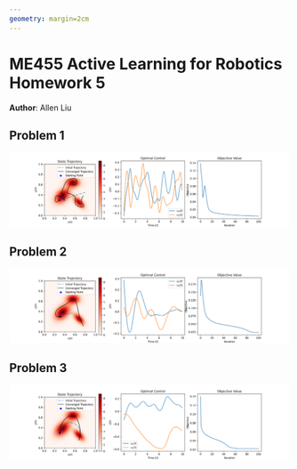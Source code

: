 ```yaml
---
geometry: margin=2cm
---
```

# ME455 Active Learning for Robotics Homework 5
**Author**: Allen Liu


## Problem 1
![](Results/problem1.png)

## Problem 2
![](Results/problem2.png)

## Problem 3
![](Results/problem3.png)